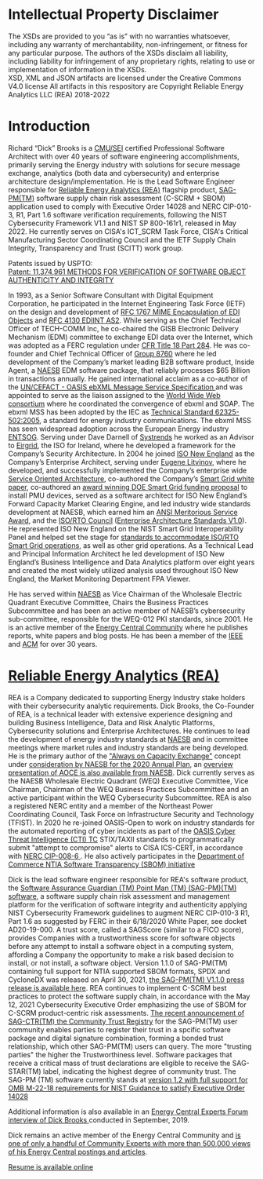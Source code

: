 <h1> Intellectual Property Disclaimer</h1>
<p>
The XSDs are provided to you “as is” with no warranties whatsoever, including any warranty of merchantability, non-infringement, or fitness for any particular purpose. The authors of the XSDs disclaim all liability, including liability for infringement of any proprietary rights, relating to use or implementation of information in the XSDs.<br>
XSD, XML and JSON artifacts are licensed under the Creative Commons V4.0 license
  All artifacts in this respository are Copyright Reliable Energy Analytics LLC (REA) 2018-2022
</p>

<h1>Introduction</h1>

Richard “Dick” Brooks is a <a href="https://www.sei.cmu.edu/"> CMU/SEI</a> certified Professional Software Architect with over 40 years of software engineering accomplishments, primarily serving the Energy industry with solutions for secure message exchange, analytics (both data and cybersecurity) and enterprise architecture design/implementation. He is the Lead Software Engineer responsible for <a href="https://reliableenergyanalytics.com/"> Reliable Energy Analytics (REA)</a> flagship product, <a href="https://reliableenergyanalytics.com/products">SAG-PM(TM)</a> software supply chain risk assessment (C-SCRM + SBOM) application used to comply with Executive Order 14028 and NERC CIP-010-3, R1, Part 1.6 software verification requirements, following the NIST Cybersecurity Framework V1.1 and NIST SP 800-161r1, released in May 2022. He currently serves on CISA's ICT_SCRM Task Force, CISA's Critical Manufacturing Sector Coordinating Council and the IETF Supply Chain Integrity, Transparency and Trust (SCITT) work group.

Patents issued by USPTO: <br>
<a href="https://reliableenergyanalytics.com/sag-patent-11%2C374%2C961">Patent: 11,374,961 METHODS FOR VERIFICATION OF SOFTWARE OBJECT AUTHENTICITY AND INTEGRITY</a>

<p>In 1993, as a Senior Software Consultant with Digital Equipment Corporation, he participated in the Internet Engineering Task Force (IETF) on the design and development of <a href="https://tools.ietf.org/html/rfc1767">RFC 1767 MIME Encapsulation of EDI Objects</a> and <a href="https://tools.ietf.org/html/rfc4130"> RFC 4130 EDIINT AS2</a>. While serving as the Chief Technical Officer of TECH-COMM Inc, he co-chaired the GISB Electronic Delivery Mechanism (EDM) committee to exchange EDI data over the Internet, which was adopted as a FERC regulation under <a href="https://www.govinfo.gov/content/pkg/FR-2018-12-03/pdf/2018-26158.pdf">CFR Title 18 Part 284</a>.  He was co-founder and Chief Technical Officer of <a href="http://www.8760.com/InsideAgent.html">Group 8760</a> where he led development of the Company’s market leading B2B software product, Inside Agent, a <a href="http://www.naesb.org/">NAESB</a> EDM software package, that reliably processes $65 Billion in transactions annually. He gained international acclaim as a co-author of the <a href="http://www.ebxml.org/specs/ebMS.pdf">UN/CEFACT - OASIS ebXML Message Service Specification </a> and was appointed to serve as the liaison assigned to the <a href="https://www.w3.org/TR/2001/WD-soap12-part1-20011217/">World Wide Web consortium</a> where he coordinated the convergence of ebxml and SOAP. 
The ebxml MSS has been adopted by the IEC as <a href="https://webstore.iec.ch/publication/6847">Technical Standard 62325-502:2005</a>, a standard for energy industry communications. The ebxml MSS has seen widespread adoption across the European Energy industry <a href="https://entsog.eu/sites/default/files/files-old-website/as4/pdf/INT0488-170328%20AS4%20Usage%20Profile_Rev_3.5.pdf">ENTSOG</a>.  
Serving under Dave Darnell of <a href="http://www.systrends.com">Systrends</a>  he worked as an Advisor to <a href="http://www.eirgridgroup.com/">Eirgrid</a>, the ISO for Ireland, where he developed a framework for the Company’s Security Architecture. In 2004 he joined <a href="http://www.iso-ne.com/">ISO New England</a> as the Company’s Enterprise Architect, serving under <a /href="https://energycentral.com/c/ec/rip-iso-ne-chief-technologist-eugene-litvinov">Eugene Litvinov</a>, where he developed, and successfully implemented the Company’s enterprise wide <a href="https://github.com/rjb4standards/Presentations/blob/master/2007-GARTNER-CEP-ep1_a4.pdf">Service Oriented Architecture</a>, co-authored the Company’s <a href="https://www.iso-ne.com/static-assets/documents/committees/comm_wkgrps/prtcpnts_comm/pac/mtrls/2009/may202009/a_smart_grid_report.pdf">Smart Grid white paper</a>, co-authored an <a href="https://www.iso-ne.com/static-assets/documents/nwsiss/pr/2010/final_sgig_07012010.pdf">award winning DOE Smart Grid funding proposal</a> to install PMU devices, served as a software architect for ISO New England’s Forward Capacity Market Clearing Engine, and led industry wide standards development at NAESB, which earned him an <a href="https://www.naesb.org/pdf/082801pr.pdf">ANSI Meritorious Service Award</a>, and the <a href="https://isorto.org/">ISO/RTO Council</a> (<a href="https://github.com/rjb4standards/Presentations/blob/master/ISORTO-EAS-Standards.pdf">Enterprise Architecture Standards V1.0</a>). He represented ISO New England on the NIST Smart Grid Interoperability Panel and helped set the stage for <a href="https://github.com/rjb4standards/Presentations/blob/master/2009-0428-SmartGrid-Roadmap-Summit%5B1%5D.ppt?raw=true"> standards to accommodate ISO/RTO Smart Grid operations</a>, as well as other grid operations.  As a Technical Lead and Principal Information Architect he led development of ISO New England’s Business Intelligence and Data Analytics platform over eight years and created the most widely utilized analysis used throughout ISO New England, the Market Monitoring Department FPA Viewer. 



He has served within <a href="http://www.naesb.org">NAESB</a> as Vice Chairman of the Wholesale Electric Quadrant Executive Committee, Chairs the Business Practices Subcommittee and has been an active member of NAESB’s cybersecurity sub-committee, responsible for the WEQ-012 PKI standards, since 2001. He is an active member of the <a href="https://www.energycentral.com/#keywords%3DRichard%252BBrooks%26entity_bundles%3D-all%26sort_type%3Ddate_newest%26page%3D0"> Energy Central Community</a> where he publishes reports, white papers and blog posts.
He has been a member of the <a href="http://www.ieee.org/">IEEE</a> and <a href="http://www.acm.org/">ACM</a> for over 30 years.

<h1><a href="https://reliableenergyanalytics.com/">Reliable Energy Analytics (REA)</a></h1>

REA is a Company dedicated to supporting Energy Industry stake holders with their cybersecurity analytic requirements.  Dick Brooks, the Co-Founder of REA, is a technical leader with extensive experience designing and building Business Intelligence, Data and Risk Analytic Platforms, Cybersecurity solutions and Enterprise Architectures. He continues to lead the development of energy industry standards at <a href="http://www.naesb.org">NAESB</a> and in committee meetings where market rules and industry standards are being developed. He is the primary author of the <a href="https://www.energycentral.com/c/em/2019-insights-just-time-capacity-acquisition-through-always-capacity-exchange">"Always on Capacity Exchange"</a> concept under <a href="https://www.naesb.org/pdf4/weq_aplan100219w1.docx">consideration by NAESB for the 2020 Annual Plan</a>, an <a href="https://www.naesb.org/pdf4/weq_aplan100219w2.pdf">overview presentation of AOCE is also available from NAESB</a>. 
Dick currently serves as the NAESB Wholesale Electric Quadrant (WEQ) Executive Committee, Vice Chairman, Chairman of the WEQ Business Practices Subcommittee and an active participant within the WEQ Cybersecurity Subcommittee. REA is also a registered NERC entity and a member of the Northeast Power Coordinating Council, Task Force on Infrastructure Security and Technology (TFIST).  In 2020 he re-joined OASIS-Open to work on industry standards for the automated reporting of cyber incidents as part of the <a href="https://www.oasis-open.org/apps/org/workgroup/cti/index.php">OASIS Cyber Threat Intelligence (CTI) TC</a> STIX/TAXII standards to programmatically submit "attempt to compromise" alerts to CISA ICS-CERT, in accordance with <a href="https://www.nerc.com/pa/Stand/Pages/Project-2018-02-Modifications-to-CIP-008-Cyber-Security-Incident-Reporting.aspx"> NERC CIP-008-6 </a>. He also actively participates in the <a href="https://www.ntia.gov/sbom"> Department of Commerce NTIA Software Transparency (SBOM) initiative</a>

Dick is the lead software engineer responsible for REA's software product, the <a href="https://reliableenergyanalytics.com/products"> Software Assurance Guardian (TM) Point Man (TM) (SAG-PM)(TM) software</a>, a software supply chain risk assessment and management platform for the verification of software integrity and authenticity applying NIST Cybersecurity Framework guidelines to augment NERC CIP-010-3 R1, Part 1.6 as suggested by FERC in their 6/18/2020 White Paper, see docket AD20-19-000. A trust score, called a SAGScore (similar to a FICO score), provides Companies with a trustworthiness score for software objects before any attempt to install a software object in a computing system, affording a Company the opportunity to make a risk based decision to install, or not install, a software object. Version 1.1.0 of SAG-PM(TM) containing full support for NTIA supported SBOM formats, SPDX and CycloneDX was released on April 30, 2021, <a href="https://apnews.com/press-release/accesswire/electric-utilities-technology-utilities-business-software-9105f3b96fdae5cd11aac660d44a69e1">the SAG-PM(TM) V1.1.0 press release is available here</a>. REA continues to implement C-SCRM best practices to protect the software supply chain, in accordance with the May 12, 2021 Cybersecurity Executive Order emphasizing the use of SBOM for C-SCRM product-centric risk assessments. <a href="https://www.einpresswire.com/article/545051889/announcing-the-sag-ctr-tm-community-trust-registry-for-digitally-signed-software?r=pawKHGm9JeOss4tpbO">The recent announcement of SAG-CTR(TM) the Community Trust Registry</a> for the SAG-PM(TM) user community enables parties to register their trust in a spcific software package and digital signature combination, forming a bonded trust relationship, which other SAG-PM(TM) users can query. The more "trusting parties" the higher the Trustworthiness level. Software packages that receive a critical mass of trust declarations are eligible to receive the SAG-STAR(TM) label, indicating the highest degree of community trust. 
The SAG-PM (TM) software currently stands at  <a href="https://reliableenergyanalytics.com/products">version 1.2 with full support for OMB M-22-18 requirements for NIST Guidance to satisfy Executive Order 14028</a>

Additional information is also available in an <a href="https://www.energycentral.com/c/em/getting-know-your-experts-interview-series-richard-brooks-expert-load-management">Energy Central Experts Forum interview of Dick Brooks </a>conducted in September, 2019.

Dick remains an active member of the Energy Central Community and <a href="https://energycentral.com/members/reputation">is one of only a handful of Community Experts with more than 500,000 views of his Energy Central postings and articles</a>. 

<a href="https://github.com/rjb4standards/Presentations/blob/master/Dick_Brooks_Resume_2019.pdf?raw=true">Resume is available online</a>


